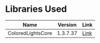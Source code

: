 # Libraries Used

|Name  |Version |Link |
| ---- | ------ | --- |
| ColoredLightsCore  | 1.3.7.37  | [Link](http://www.minecraftforum.net/forums/mapping-and-modding/minecraft-mods/wip-mods/1446134-1-7-10-beta-colored-light-api-mod-writers-can)|